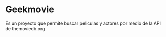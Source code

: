 # Geekmovie
Es un proyecto que permite buscar peliculas y actores por medio de la API de themoviedb.org
